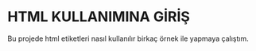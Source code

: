# HTML KULLANIMINA GİRİŞ
Bu projede html etiketleri nasıl kullanılır birkaç örnek ile yapmaya çalıştım.



